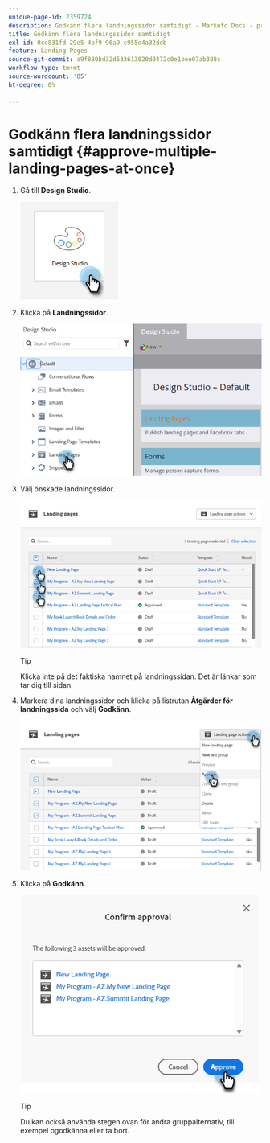 ```yaml
---
unique-page-id: 2359724
description: Godkänn flera landningssidor samtidigt - Marketo Docs - produktdokumentation
title: Godkänn flera landningssidor samtidigt
exl-id: 0ce831fd-29e5-4bf9-96a9-c955e4a32ddb
feature: Landing Pages
source-git-commit: a9f880bd32d533613020d0472c0e1bee07ab388c
workflow-type: tm+mt
source-wordcount: '85'
ht-degree: 0%

---
```


# Godkänn flera landningssidor samtidigt {#approve-multiple-landing-pages-at-once}

1. Gå till **Design Studio**.

   ![](assets/approve-multiple-landing-pages-at-once-1.png)

1. Klicka på **Landningssidor**.

   ![](assets/approve-multiple-landing-pages-at-once-2.png)

1. Välj önskade landningssidor.

   ![](assets/approve-multiple-landing-pages-at-once-3.png)

   >[!TIP]
   >
   >Klicka inte på det faktiska namnet på landningssidan. Det är länkar som tar dig till sidan.

1. Markera dina landningssidor och klicka på listrutan **Åtgärder för landningssida** och välj **Godkänn**.

   ![](assets/approve-multiple-landing-pages-at-once-4.png)

1. Klicka på **Godkänn**.

   ![](assets/approve-multiple-landing-pages-at-once-5.png)

   >[!TIP]
   >
   >Du kan också använda stegen ovan för andra gruppalternativ, till exempel ogodkänna eller ta bort.
